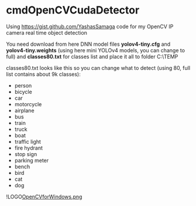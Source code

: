 # cmdOpenCVCudaDetector

Using https://gist.github.com/YashasSamaga code for my OpenCV IP camera real time object detection

You need download from here DNN model files **yolov4-tiny.cfg** and **yolov4-tiny.weights** (using here mini YOLOv4 models, you can change to full)
and **classes80.txt** for classes list and place it all to folder C:\TEMP

classes80.txt looks like this so you can change what to detect (using 80, full list contains about 9k classes):

* person
* bicycle
* car
* motorcycle
* airplane
* bus
* train
* truck
* boat
* traffic light
* fire hydrant
* stop sign
* parking meter
* bench
* bird
* cat
* dog

!LOGO[OpenCVforWindows.png](OpenCVforWindows.png)
